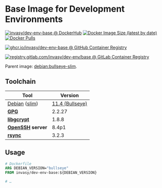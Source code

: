 # Base Image for Development Environments

[![invasy/dev-env-base @ DockerHub][badge-dockerhub]][dockerhub]
[![Docker Image Size (latest by date)][badge-size]][dockerhub]
[![Docker Pulls][badge-pulls]][dockerhub]

[![ghcr.io/invasy/dev-env-base @ GitHub Container Registry][badge-github]][github]

[![registry.gitlab.com/invasy/dev-env/base @ GitLab Container Registry][badge-gitlab]][gitlab]

Parent image: [debian:bullseye-slim](https://hub.docker.com/_/debian "Debian - Official Image | Docker Hub").

## Toolchain
| Tool                 | Version                     |
|----------------------|-----------------------------|
|   [Debian] ([slim])  | [11.4 (Bullseye)][bullseye] |
| **[GPG]**            | 2.2.27                      |
| **[libgcrypt]**      | 1.8.8                       |
| **[OpenSSH] server** | 8.4p1                       |
| **[rsync]**          | 3.2.3                       |

## Usage
```Dockerfile
# Dockerfile
ARG DEBIAN_VERSION="bullseye"
FROM invasy/dev-env-base:${DEBIAN_VERSION}

# …
```

[dockerhub]: https://hub.docker.com/r/invasy/dev-env-base "invasy/dev-env-base @ Docker Hub"
[badge-dockerhub]: https://img.shields.io/badge/Docker%20Hub-invasy%2Fdev--env--base-informational?logo=docker "invasy/dev-env-base @ Docker Hub"
[badge-version]: https://img.shields.io
[badge-size]: https://img.shields.io/docker/image-size/invasy/dev-env-base?sort=semver "Docker Image Size (latest by date)"
[badge-pulls]: https://img.shields.io/docker/pulls/invasy/dev-env-base?sort=semver "Docker Pulls"

[github]: https://github.com/invasy/dev-env/pkgs/container/dev-env-base "ghcr.io/invasy/dev-env-base @ GitHub Container Registry"
[badge-github]: https://img.shields.io/badge/GitHub-ghcr.io%2Finvasy%2Fdev--env--base-informational?logo=github "ghcr.io/invasy/dev-env-base @ GitHub Container Registry"

[gitlab]: https://gitlab.com/invasy/dev-env/container_registry "registry.gitlab.com/invasy/dev-env/base @ GitLab Container Registry"
[badge-gitlab]: https://img.shields.io/badge/GitHub-registry.gitlab.com%2Finvasy%2Fdev--env%2Fbase-informational?logo=gitlab "registry.gitlab.com/invasy/dev-env/base @ GitLab Container Registry"

[Debian]: https://www.debian.org/ "Debian"
[GPG]: https://gnupg.org/ "GNU Privacy Guard"
[libgcrypt]: https://gnupg.org/software/libgcrypt/index.html "Libgcrypt"
[bullseye]: https://www.debian.org/releases/bullseye/amd64/release-notes/index.en.html "Debian 11.4 (Bullseye) Release Notes"
[slim]: https://hub.docker.com/_/debian "Debian — Docker Hub"
[OpenSSH]: https://www.openssh.com/ "OpenSSH"
[rsync]: https://rsync.samba.org/ "rsync"
